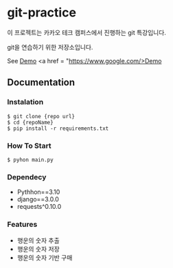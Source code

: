 # git-practice

이 프로젝트는 카카오 테크 캠퍼스에서 진행하는 git 특강입니다.

git을 연습하기 위한 저장소입니다.

See [Demo](http://www.google.com/)
<a href = "https://www.google.com/>Demo</a>

## Documentation


### Instalation

```shell
$ git clone {repo url}
$ cd {repoName}
$ pip install -r requirements.txt
```

### How To Start

```shell
$ pyhon main.py
```

### Dependecy

- Pythhon==3.10
- django==3.0.0
- requests^0.10.0

### Features

- 행운의 숫자 추출
- 행운의 숫자 저장
- 행운의 숫자 기반 구매

